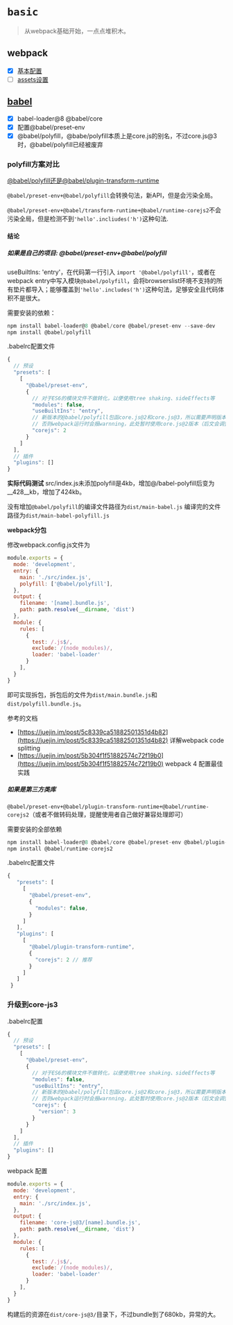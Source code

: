 # `basic`

> 从webpack基础开始，一点点堆积木。

## webpack

- [x] [基本配置](https://webpack.js.org/guides/getting-started/)
- [ ] [assets设置](https://webpack.js.org/guides/asset-management/#setup)

## [babel](https://webpack.eleven.net.cn/content/babel/)

- [x] babel-loader@8 @babel/core
- [x] 配置@babel/preset-env
- [x] @babel/polyfill，@babe/polyfill本质上是core.js的别名，不过core.js@3时，@babel/polyfill已经被废弃

### polyfill方案对比

[@babel/polyfill还是@babel/plugin-transform-runtime](https://webpack.eleven.net.cn/content/babel/polyfill-or-runtime.html)

`@babel/preset-env+@babel/polyfill`会转换句法，新API，但是会污染全局。

`@babel/preset-env+@babel/transform-runtime+@babel/runtime-corejs2`不会污染全局，但是检测不到`'hello'.incliudes('h')`这种句法.

#### 结论

##### 如果是自己的项目: @babel/preset-env+@babel/polyfill
useBuiltIns: 'entry'，在代码第一行引入 `import '@babel/polyfill'`，或者在webpack entry中写入模块`@babel/polyfill`，会将browserslist环境不支持的所有垫片都导入；能够覆盖到`'hello'.includes('h')`这种句法，足够安全且代码体积不是很大。

需要安装的依赖：
```js
npm install babel-loader@8 @babel/core @babel/preset-env --save-dev 
npm install @babel/polyfill
```
.babelrc配置文件
```js
{
  // 预设
  "presets": [
    [
      "@babel/preset-env",
      {
        // 对于ES6的模块文件不做转化，以便使用tree shaking、sideEffects等
        "modules": false,
        "useBuiltIns": "entry",
        // 新版本的@babel/polyfill包函core.js@2和core.js@3，所以需要声明版本，
        // 否则webpack运行时会报warnning，此处暂时使用core.js@2版本（后文会调整为3）
        "corejs": 2
      }
    ]
  ],
  // 插件
  "plugins": []
}
```


__实际代码测试__
src/index.js未添加polyfill是4kb，增加@/babel-polyfill后变为__428__kb，增加了424kb。

没有增加`@babel/polyfill`的编译文件路径为`dist/main-babel.js`
编译完的文件路径为`dist/main-babel-polyfill.js`

__webpack分包__

修改webpack.config.js文件为
```js
module.exports = {
  mode: 'development',
  entry: {
    main: './src/index.js',
    polyfill: ['@babel/polyfill'],
  }, 
  output: {
    filename: '[name].bundle.js',
    path: path.resolve(__dirname, 'dist')
  },
  module: {
    rules: [
      {
        test: /.js$/,
        exclude: /(node_modules)/,
        loader: 'babel-loader'
      }
    ],
  }
}
```
即可实现拆包，拆包后的文件为`dist/main.bundle.js`和`dist/polyfill.bundle.js`。

参考的文档
- [https://juejin.im/post/5c8339ca51882501351d4b82](https://juejin.im/post/5c8339ca51882501351d4b82) 详解webpack code splitting
- [https://juejin.im/post/5b304f1f51882574c72f19b0](https://juejin.im/post/5b304f1f51882574c72f19b0) webpack 4 配置最佳实践

##### 如果是第三方类库

`@babel/preset-env+@babel/plugin-transform-runtime+@babel/runtime-corejs2`（或者不做转码处理，提醒使用者自己做好兼容处理即可）

需要安装的全部依赖
```js
npm install babel-loader@8 @babel/core @babel/preset-env @babel/plugin-transform-runtime --save-dev
npm install @babel/runtime-corejs2
```

.babelrc配置文件
```js
{
   "presets": [
     [
       "@babel/preset-env",
       {
         "modules": false,
       }
     ]
   ],
   "plugins": [
     [
       "@babel/plugin-transform-runtime",
       {
         "corejs": 2 // 推荐
       }
     ]
   ]
 }
```


### 升级到core-js3

.babelrc配置
```js
{
  // 预设
  "presets": [
    [
      "@babel/preset-env",
      {
        // 对于ES6的模块文件不做转化，以便使用tree shaking、sideEffects等
        "modules": false,
        "useBuiltIns": "entry",
        // 新版本的@babel/polyfill包函core.js@2和core.js@3，所以需要声明版本，
        // 否则webpack运行时会报warnning，此处暂时使用core.js@2版本（后文会调整为3）
        "corejs": {
          "version": 3
        }
      }
    ]
  ],
  // 插件
  "plugins": []
}
```

webpack 配置
```js
module.exports = {
  mode: 'development',
  entry: {
    main: './src/index.js',
  }, 
  output: {
    filename: 'core-js@3/[name].bundle.js',
    path: path.resolve(__dirname, 'dist')
  },
  module: {
    rules: [
      {
        test: /.js$/,
        exclude: /(node_modules)/,
        loader: 'babel-loader'
      }
    ],
  }
}
```

构建后的资源在`dist/core-js@3/`目录下，不过bundle到了680kb，异常的大。